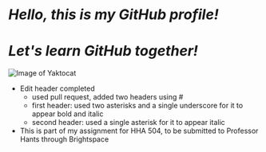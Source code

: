 # _**Hello, this is my GitHub profile!**_
# *Let's learn GitHub together!*
![Image of Yaktocat](https://octodex.github.com/images/yaktocat.png)

















- Edit header completed
  - used pull request, added two headers using #
  - first header: used two asterisks and a single underscore for it to appear bold and italic
  - second header: used a single asterisk for it to appear italic
- This is part of my assignment for HHA 504, to be submitted to Professor Hants through Brightspace



